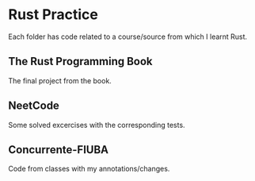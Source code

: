 # Rust Practice
Each folder has code related to a course/source from which I learnt Rust.

## The Rust Programming Book
The final project from the book.

## NeetCode
Some solved excercises with the corresponding tests.

## Concurrente-FIUBA
Code from classes with my annotations/changes.